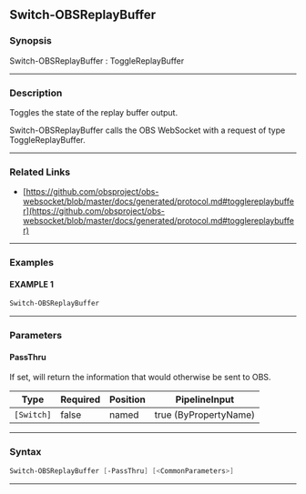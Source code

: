 Switch-OBSReplayBuffer
----------------------
### Synopsis
Switch-OBSReplayBuffer : ToggleReplayBuffer

---
### Description

Toggles the state of the replay buffer output.


Switch-OBSReplayBuffer calls the OBS WebSocket with a request of type ToggleReplayBuffer.

---
### Related Links
* [https://github.com/obsproject/obs-websocket/blob/master/docs/generated/protocol.md#togglereplaybuffer](https://github.com/obsproject/obs-websocket/blob/master/docs/generated/protocol.md#togglereplaybuffer)



---
### Examples
#### EXAMPLE 1
```PowerShell
Switch-OBSReplayBuffer
```

---
### Parameters
#### **PassThru**

If set, will return the information that would otherwise be sent to OBS.






|Type      |Required|Position|PipelineInput        |
|----------|--------|--------|---------------------|
|`[Switch]`|false   |named   |true (ByPropertyName)|



---
### Syntax
```PowerShell
Switch-OBSReplayBuffer [-PassThru] [<CommonParameters>]
```
---
